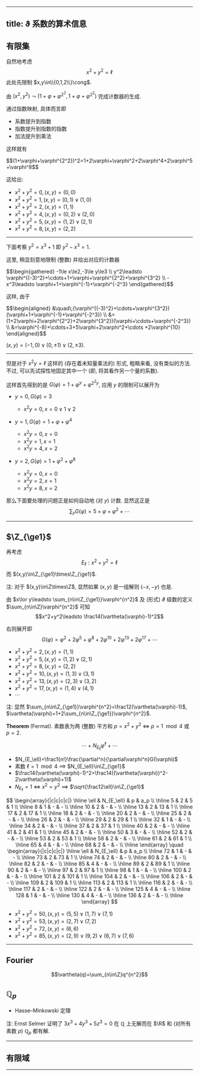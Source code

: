 
---
title: ϑ 系数的算术信息
---


## 有限集

自然地考虑 $$x^2+y^2=\ell$$ 此处先限制 $x,y\in\\{0,1,2\\}\cong$. 

由 $(x^2,y^2)\leadsto (1+\varphi+\varphi^{2^2},1+\varphi+\varphi^{2^2})$ 完成计数器的生成.

通过指数映射, 具体而言即
- 系数提升到指数
- 指数提升到指数的指数
- 加法提升到乘法

这样就有

<div class="scroll">
$$(1+\varphi+\varphi^{2^2})^2=1+2\varphi+\varphi^2+2\varphi^4+2\varphi^5+\varphi^8$$
</div>

这给出: 
- $x^2+y^2=0, (x,y)=(0,0)$
- $x^2+y^2=1, (x,y)=(0,1)\lor(1,0)$
- $x^2+y^2=2, (x,y)=(1,1)$
- $x^2+y^2=4, (x,y)=(0,2)\lor(2,0)$
- $x^2+y^2=5, (x,y)=(1,2)\lor(2,1)$
- $x^2+y^2=8, (x,y)=(2,2)$

---

下面考察 $y^2=x^3+1$ 即 $y^2-x^3=1$. 


这里, 稍显刻意地限制 (整数) 并给出对应的计数器

<div class="scroll">
$$\begin{gathered}
-1\le x\le2,-3\le y\le3 \\
y^2\leadsto \varphi^{(-3)^2}+\cdots+1+\varphi+\varphi^{2^2}+\varphi^{3^2} \\
-x^3\leadsto \varphi+1+\varphi^{-1}+\varphi^{-2^3}
\end{gathered}$$
</div>

这样, 由于 
<div class="scroll">
$$\begin{aligned}
&\quad\;(\varphi^{(-3)^2}+\cdots+\varphi^{3^2})(\varphi+1+\varphi^{-1}+\varphi^{-2^3}) \\
&=(1+2\varphi+2\varphi^{2^2}+2\varphi^{3^2})(\varphi+\cdots+\varphi^{-2^3}) \\
&=\varphi^{-8}+\cdots+3+5\varphi+2\varphi^2+\cdots
+2\varphi^{10}
\end{aligned}$$
</div>

$(x,y)=(-1,0)\lor(0,\pm1)\lor(2,\pm3)$.

---

但是对于 $x^2y=\ell$ 这样的 (存在着未知量乘法的) 形式, 粗略来看, 没有类似的方法. 不过, 可以先试探性地固定其中一个 (即, 将其看作另一个量的系数).

这样首先得到的是 $G(\varphi)=1+\varphi^y+\varphi^{2^2y}$, 应用 $y$ 的限制可以展开为

- $y=0, G(\varphi)=3$
  - $x^2y=0, x=0\lor1\lor2$
  
- $y=1, G(\varphi)=1+\varphi+\varphi^4$
  - $x^2y=0, x=0$
  - $x^2y=1, x=1$
  - $x^2y=4, x=2$
  
- $y=2, G(\varphi)=1+\varphi^2+\varphi^8$
  - $x^2y=0, x=0$
  - $x^2y=2, x=1$
  - $x^2y=8, x=2$

那么下面要处理的问题正是如何自动地 (对 $y$) 计数. 显然这正是 $$\sum_yG(\varphi)=5+\varphi+\varphi^2+\cdots$$

---

## $\Z_{\ge1}$

再考虑 $$E_\ell:x^2+y^2=\ell$$ 而 $(x,y)\in\Z_{\ge1}\times\Z_{\ge1}$.

注: 对于 $(x,y)\in\Z\times\Z$, 显然如果 $(x,y)$ 是一组解则 $(-x,-y)$ 也是.

由 $x\lor y\leadsto \sum_{n\in\Z_{\ge1}}\varphi^{n^2}$ 及 (形式) $\vartheta$ 级数的定义 $\sum_{n\in\Z}\varphi^{n^2}$ 可知 $$x^2+y^2\leadsto \frac14(\vartheta(\varphi)-1)^2$$ 

右则展开即 $$G(\varphi)=\varphi^2 + 2\varphi^5 +\varphi^8 + 2\varphi^{10} + 2\varphi^{13} + 2\varphi^{17} + \cdots$$


- $x^2+y^2=2, (x,y)=(1,1)$
- $x^2+y^2=5, (x,y)=(1,2)\lor(2,1)$
- $x^2+y^2=8, (x,y)=(2,2)$
- $x^2+y^2=10, (x,y)=(1,3)\lor(3,1)$
- $x^2+y^2=13, (x,y)=(2,3)\lor(3,2)$
- $x^2+y^2=17, (x,y)=(1,4)\lor(4,1)$
- $\cdots$

注: 显然 $\sum_{n\in\Z_{\ge1}}\varphi^{n^2}=\frac12(\vartheta(\varphi)-1)$, $\vartheta(\varphi)=1+2\sum_{n\in\Z_{\ge1}}\varphi^{n^2}$. 


<!-- 这里, 注意 [有限集]() 中 $(x,y)\in\Z_{\ge1}\times\Z_{\ge1}$ 的那部分, 显然具有公共的解. 换言之, 如果 -->

$\textbf{Theorem}\;(\text{Fermat}).$ 素数表为两 (整数) 平方和 $p=x^2+y^2$  $\iff$ $p=1\mod 4$ 或 $p=2$. 

$$\cdots+N_{E_\ell}\varphi^\ell+\cdots$$

- $N_{E_\ell}=\frac1{n!}\frac{\partial^n}{\partial\varphi^n}G(\varphi)$
- 素数 $\ell=1\mod4$ $\implies$ $N_{E_\ell}\in\Z_{\ge1}$
- $\frac14(\vartheta(\varphi)-1)^2=\frac14((\vartheta(\varphi))^2-2\vartheta(\varphi)+1)$
- $N_{E_\ell}=1$ $\iff$ $x^2=y^2$ $\implies$ $\sqrt{\frac12\ell}\in\Z_{\ge1}$

<!-- <div class="scroll"> -->
$$
\begin{array}{|c|c|c|c|} \hline
   \ell & N_{E_\ell} & p & a_p \\ \hline
   5 & 2 & 5 & 1 \\ \hline
   8 & 1 & - & - \\ \hline
   10 & 2 & - & - \\ \hline
   13 & 2 & 13 & 1 \\ \hline
   17 & 2 & 17 & 1 \\ \hline
   18 & 2 & - & - \\ \hline
   20 & 2 & - & - \\ \hline
   25 & 2 & - & - \\ \hline
   26 & 2 & - & - \\ \hline
   29 & 2 & 29 & 1 \\ \hline
   32 & 1 & - & - \\ \hline
   34 & 2 & - & - \\ \hline
   37 & 2 & 37 & 1 \\ \hline
   40 & 2 & - & - \\ \hline
   41 & 2 & 41 & 1 \\ \hline
   45 & 2 & - & - \\ \hline
   50 & 3 & - & - \\ \hline
   52 & 2 & - & - \\ \hline
   53 & 2 & 53 & 1 \\ \hline
   58 & 2 & - & - \\ \hline
   61 & 2 & 61 & 1 \\ \hline
   65 & 4 & - & - \\ \hline
   68 & 2 & - & - \\ \hline
\end{array} 
\quad
\begin{array}{|c|c|c|c|} \hline
   \ell & N_{E_\ell} & p & a_p \\ \hline
   72 & 1 & - & - \\ \hline
   73 & 2 & 73 & 1 \\ \hline
   74 & 2 & - & - \\ \hline
   80 & 2 & - & - \\ \hline
   82 & 2 & - & - \\ \hline
   85 & 4 & - & - \\ \hline
   89 & 2 & 89 & 1 \\ \hline
   90 & 2 & - & - \\ \hline
   97 & 2 & 97 & 1 \\ \hline
   98 & 1 & - & - \\ \hline
   100 & 2 & - & - \\ \hline
   101 & 2 & 101 & 1 \\ \hline
   104 & 2 & - & - \\ \hline
   106 & 2 & - & - \\ \hline
   109 & 2 & 109 & 1 \\ \hline
   113 & 2 & 113 & 1 \\ \hline
   116 & 2 & - & - \\ \hline
   117 & 2 & - & - \\ \hline
   122 & 2 & - & - \\ \hline
   125 & 4 & - & - \\ \hline
   128 & 1 & - & - \\ \hline
   130 & 4 & - & - \\ \hline
   136 & 2 & - & - \\ \hline
\end{array}
$$

<!-- </div> -->

- $x^2+y^2=50, (x,y)=(5,5)\lor(1,7)\lor(7,1)$
- $x^2+y^2=53, (x,y)=(2,7)\lor(7,2)$
- $x^2+y^2=72, (x,y)=(6,6)$
- $x^2+y^2=85, (x,y)=(2,9)\lor(9,2)\lor(6,7)\lor(7,6)$


--- 

## $\text{Fourier}$

$$\vartheta(q)=\sum_{n\in\Z}q^{n^2}$$



## $\mathbb{Q}_p$

- Hasse–Minkowski 定理


注: Ernst Selmer 证明了 $3x^3+4y^3+5z^3=0$ 在 $\mathbb{Q}$ 上无解而在 $\R$ 和 (对所有素数 $p$) $\mathbb{Q}_p$ 都有解. 

---

## 有限域

---





